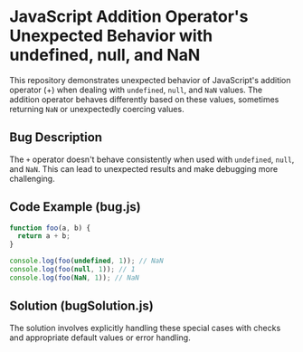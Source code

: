 # JavaScript Addition Operator's Unexpected Behavior with undefined, null, and NaN

This repository demonstrates unexpected behavior of JavaScript's addition operator (+) when dealing with `undefined`, `null`, and `NaN` values.  The addition operator behaves differently based on these values, sometimes returning `NaN` or unexpectedly coercing values.

## Bug Description

The `+` operator doesn't behave consistently when used with `undefined`, `null`, and `NaN`. This can lead to unexpected results and make debugging more challenging.

## Code Example (bug.js)

```javascript
function foo(a, b) {
  return a + b;
}

console.log(foo(undefined, 1)); // NaN
console.log(foo(null, 1)); // 1
console.log(foo(NaN, 1)); // NaN
```

## Solution (bugSolution.js)

The solution involves explicitly handling these special cases with checks and appropriate default values or error handling.
